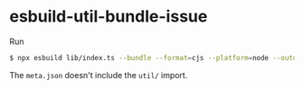 # esbuild-util-bundle-issue

Run

``` bash
$ npx esbuild lib/index.ts --bundle --format=cjs --platform=node --outdir=. --tsconfig=tsconfig.json --metafile=meta.json
```

The `meta.json` doesn't include the `util/` import.
